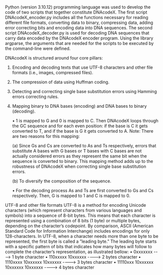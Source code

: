 Python (version 3.10.12) programming language was used to develop the code of two scripts that together constitute DNAcodeX. The first script DNAcodeX_encoder.py includes all the functions necessary for reading different file formats, converting data to binary, compressing data, adding error correcting bits and encoding data into DNA sequences. The second script DNAcodeX_decoder.py is used for decoding DNA sequences that carry data encoded by the DNAcodeX encoder program.
Using the library argparse, the arguments that are needed for the scripts to be executed by the
command-line were defined.

DNAcodeX is structured around four core pillars:
1. Encoding and decoding texts that use UTF-8 characters and other file formats (i.e., images,
compressed files).
2. The compression of data using Huffman coding.
3. Detecting and correcting single base substitution errors using Hamming errors correcting rules.
4. Mapping binary to DNA bases (encoding) and DNA bases to binary (decoding).

    • 1 is mapped to G and 0 is mapped to C. Then DNAcodeX loops through the GC sequence
    and for each even position: if the base is C it gets converted to T, and if the base is G it
    gets converted to A.
    Note: There are two reasons for this mapping:

    (a) Since Gs and Cs are converted to As and Ts respectively, errors that substitute A bases with G bases or T bases with C bases are not actually considered errors as they represent the same bit when the sequence is converted to binary. This mapping method adds up to the robustness of DNAcodeX when correcting single base substitution errors.
    
    (b) To diversify the composition of the sequence.

    • For the decoding process As and Ts are first converted to Gs and Cs respectively. Then,
    G is mapped to 1 and C is mapped to 0.


UTF-8 and other file formats
UTF-8 is a method for encoding Unicode characters (which represent characters from various languages and symbols) into a sequence of 8-bit bytes. This means that each character is represented using a combination of 8 bits (1 byte) or multiple bytes, depending on the character’s codepoint. By comparison, ASCII (American Standard Code for Information Interchange) includes encodings for only 128-characters.
In UTF-8, when a character needs more than one byte to be represented, the first byte is called a
”leading byte.” The leading byte starts with a specific pattern of bits that indicates how many bytes will follow to complete the character’s representation, as illustrated bellow:
    • 0xxxxxxx ----> 1 byte character
    • 110xxxxx 10xxxxxx ----> 2 bytes character
    • 1110xxxx 10xxxxxx 10xxxxxx ----> 3 bytes character
    • 11110xxx 10xxxxxx 10xxxxxx 10xxxxxx ----> 4 bytes character